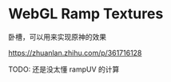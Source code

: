 # WebGL Ramp Textures

卧槽，可以用来实现原神的效果

https://zhuanlan.zhihu.com/p/361716128

TODO: 还是没太懂 rampUV 的计算
